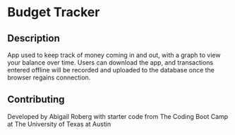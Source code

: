 # Budget Tracker
## Description
App used to keep track of money coming in and out, with a graph to view your balance over time. Users can download the app, and transactions entered offline will be recorded and uploaded to the database once the browser regains connection.
## Contributing
Developed by Abigail Roberg with starter code from The Coding Boot Camp at The University of Texas at Austin
